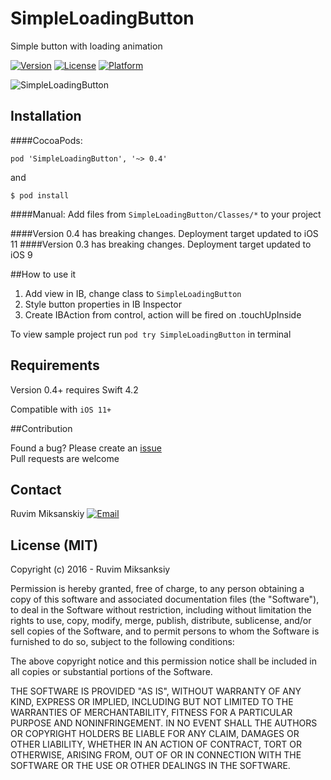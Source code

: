 # SimpleLoadingButton
Simple button with loading animation

[![Version](https://img.shields.io/cocoapods/v/SimpleLoadingButton.svg?style=flat)](http://cocoapods.org/pods/SimpleLoadingButton)
[![License](https://img.shields.io/cocoapods/l/SimpleLoadingButton.svg?style=flat)](http://cocoapods.org/pods/SimpleLoadingButton)
[![Platform](https://img.shields.io/cocoapods/p/SimpleLoadingButton.svg?style=flat)](http://cocoapods.org/pods/SimpleLoadingButton)

![SimpleLoadingButton](http://codingroup.com/assets/external/button.gif)


## Installation
####CocoaPods:

```
pod 'SimpleLoadingButton', '~> 0.4'
```
and

```
$ pod install
```


####Manual:
Add files from `SimpleLoadingButton/Classes/*` to your project

####Version 0.4 has breaking changes. Deployment target updated to iOS 11
####Version 0.3 has breaking changes. Deployment target updated to iOS 9


##How to use it
1. Add view in IB, change class to `SimpleLoadingButton`
2. Style button properties in IB Inspector
3. Create IBAction from control, action will be fired on .touchUpInside

To view sample project run `pod try SimpleLoadingButton` in terminal


## Requirements

Version 0.4+ requires Swift 4.2

Compatible with `iOS 11+`

##Contribution

Found a bug? Please create an [issue](https://github.com/mruvim/SimpleLoadingButton/issues) </br>
Pull requests are welcome


## Contact

Ruvim Miksanskiy
<a href="mailto:ruva@codingroup.com">![Email](http://codingroup.com/assets/external/email-icon.png)</a>

## License (MIT)

Copyright (c) 2016 -  Ruvim Miksanksiy

Permission is hereby granted, free of charge, to any person obtaining a copy
of this software and associated documentation files (the "Software"), to deal
in the Software without restriction, including without limitation the rights
to use, copy, modify, merge, publish, distribute, sublicense, and/or sell
copies of the Software, and to permit persons to whom the Software is
furnished to do so, subject to the following conditions:

The above copyright notice and this permission notice shall be included in
all copies or substantial portions of the Software.

THE SOFTWARE IS PROVIDED "AS IS", WITHOUT WARRANTY OF ANY KIND, EXPRESS OR
IMPLIED, INCLUDING BUT NOT LIMITED TO THE WARRANTIES OF MERCHANTABILITY,
FITNESS FOR A PARTICULAR PURPOSE AND NONINFRINGEMENT. IN NO EVENT SHALL THE
AUTHORS OR COPYRIGHT HOLDERS BE LIABLE FOR ANY CLAIM, DAMAGES OR OTHER
LIABILITY, WHETHER IN AN ACTION OF CONTRACT, TORT OR OTHERWISE, ARISING FROM,
OUT OF OR IN CONNECTION WITH THE SOFTWARE OR THE USE OR OTHER DEALINGS IN
THE SOFTWARE.
